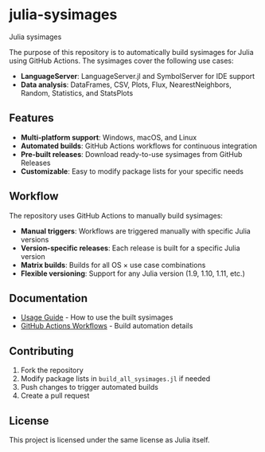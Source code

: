 # julia-sysimages
Julia sysimages

The purpose of this repository is to automatically build sysimages for Julia using GitHub Actions.
The sysimages cover the following use cases:
- **LanguageServer**: LanguageServer.jl and SymbolServer for IDE support
- **Data analysis**: DataFrames, CSV, Plots, Flux, NearestNeighbors, Random, Statistics, and StatsPlots

## Features

- **Multi-platform support**: Windows, macOS, and Linux
- **Automated builds**: GitHub Actions workflows for continuous integration
- **Pre-built releases**: Download ready-to-use sysimages from GitHub Releases
- **Customizable**: Easy to modify package lists for your specific needs



## Workflow

The repository uses GitHub Actions to manually build sysimages:

- **Manual triggers**: Workflows are triggered manually with specific Julia versions
- **Version-specific releases**: Each release is built for a specific Julia version
- **Matrix builds**: Builds for all OS × use case combinations
- **Flexible versioning**: Support for any Julia version (1.9, 1.10, 1.11, etc.)

## Documentation

- [Usage Guide](USAGE.md) - How to use the built sysimages
- [GitHub Actions Workflows](.github/workflows/) - Build automation details

## Contributing

1. Fork the repository
2. Modify package lists in `build_all_sysimages.jl` if needed
3. Push changes to trigger automated builds
4. Create a pull request

## License

This project is licensed under the same license as Julia itself.
